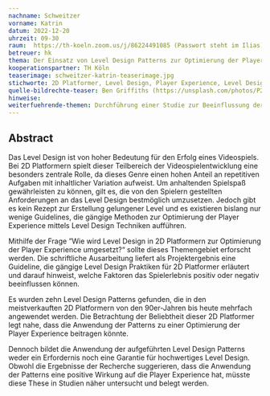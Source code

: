 ```yaml
---
nachname: Schweitzer
vorname: Katrin
datum: 2022-12-20
uhrzeit: 09-30
raum:  https://th-koeln.zoom.us/j/86224491085 (Passwort steht im Ilias) Präsentation
betreuer: hk
thema: Der Einsatz von Level Design Patterns zur Optimierung der Player Experience im Kontext 2D Platformer
kooperationspartner: TH Köln
teaserimage: schweitzer-katrin-teaserimage.jpg
stichworte: 2D Platformer, Level Design, Player Experience, Level Design Patterns
quelle-bildrechte-teaser: Ben Griffiths (https://unsplash.com/photos/P2BJH8VHs2k)
hinweise:
weiterfuehrende-themen: Durchführung einer Studie zur Beeinflussung der Player Experience durch die Anwendung von Level Design Patterns in 2D Platformern | Untersuchung des Einsatzes von Level Design Patterns in 3D Platformern oder anderen Videospielgenres
---
```


## Abstract

Das Level Design ist von hoher Bedeutung für den Erfolg eines Videospiels. Bei 2D Platformern spielt dieser Teilbereich der Videospielentwicklung eine besonders zentrale Rolle, da dieses Genre einen hohen Anteil an repetitiven Aufgaben mit inhaltlicher Variation aufweist. Um anhaltenden Spielspaß gewährleisten zu können, gilt es, die von den Spielern gestellten Anforderungen an das Level Design bestmöglich umzusetzen. Jedoch gibt es kein Rezept zur Erstellung gelungener Level und es existieren bislang nur wenige Guidelines, die gängige Methoden zur Optimierung der Player Experience mittels Level Design Techniken aufführen.

Mithilfe der Frage ”Wie wird Level Design in 2D Platformern zur Optimierung der Player Experience umgesetzt?“ sollte dieses Themengebiet erforscht werden. Die schriftliche Ausarbeitung liefert als Projektergebnis eine Guideline, die gängige Level Design Praktiken für 2D Platformer erläutert und darauf hinweist, welche Faktoren das Spielerlebnis positiv oder negativ beeinflussen können.

Es wurden zehn Level Design Patterns gefunden, die in den meistverkauften 2D Platformern von den 90er-Jahren bis heute mehrfach angewendet werden. Die Betrachtung der Beliebtheit dieser 2D Platformer legt nahe, dass die Anwendung der Patterns zu einer Optimierung der Player Experience beitragen könnte.

Dennoch bildet die Anwendung der aufgeführten Level Design Patterns weder ein Erfordernis noch eine Garantie für hochwertiges Level Design. Obwohl die Ergebnisse der Recherche suggerieren, dass die Anwendung der Patterns eine positive Wirkung auf die Player Experience hat, müsste diese These in Studien näher untersucht und belegt werden.
